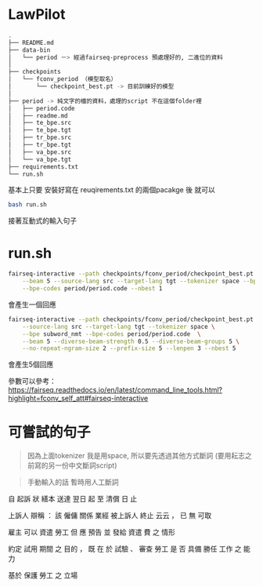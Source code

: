 # LawPilot

```bash
.
├── README.md
├── data-bin
│   └── period －> 經過fairseq-preprocess 預處理好的, 二進位的資料
│
├── checkpoints
│   └── fconv_period （模型取名）
│       └── checkpoint_best.pt -> 目前訓練好的模型
│
├── period -> 純文字的檔的資料，處理的script 不在這個folder裡
│   ├── period.code
│   ├── readme.md
│   ├── te_bpe.src
│   ├── te_bpe.tgt
│   ├── tr_bpe.src
│   ├── tr_bpe.tgt
│   ├── va_bpe.src
│   └── va_bpe.tgt
├── requirements.txt
└── run.sh
```



基本上只要 安裝好寫在 reuqirements.txt 的兩個pacakge 後
就可以

```bash
bash run.sh
```

接著互動式的輸入句子



# run.sh

```bash
fairseq-interactive --path checkpoints/fconv_period/checkpoint_best.pt data-bin/period \
    --beam 5 --source-lang src --target-lang tgt --tokenizer space --bpe subword_nmt \
    --bpe-codes period/period.code --nbest 1
```

會產生一個回應

```bash
fairseq-interactive --path checkpoints/fconv_period/checkpoint_best.pt data-bin/period  \
    --source-lang src --target-lang tgt --tokenizer space \
    --bpe subword_nmt --bpe-codes period/period.code  \
    --beam 5 --diverse-beam-strength 0.5 --diverse-beam-groups 5 \
    --no-repeat-ngram-size 2 --prefix-size 5 --lenpen 3 --nbest 5
```

會產生5個回應

參數可以參考：https://fairseq.readthedocs.io/en/latest/command_line_tools.html?highlight=fconv_self_att#fairseq-interactive



# 可嘗試的句子

> 因為上面tokenizer 我是用space, 所以要先透過其他方式斷詞 (要用耘志之前寫的另一份中文斷詞script)

> 手動輸入的話 暫時用人工斷詞



自 起訴 狀 繕本 送達 翌日 起 至 清償 日 止

上訴人 辯稱 ： 該 僱傭 關係 業經 被上訴人 終止 云云 ， 已 無 可取

雇主 可以 資遣 勞工 但 應 預告 並 發給 資遣 費 之 情形

約定 試用 期間 之 目的 ， 既 在 於 試驗 、 審查 勞工 是 否 具備 勝任 工作 之 能力

基於 保護 勞工 之 立場 
